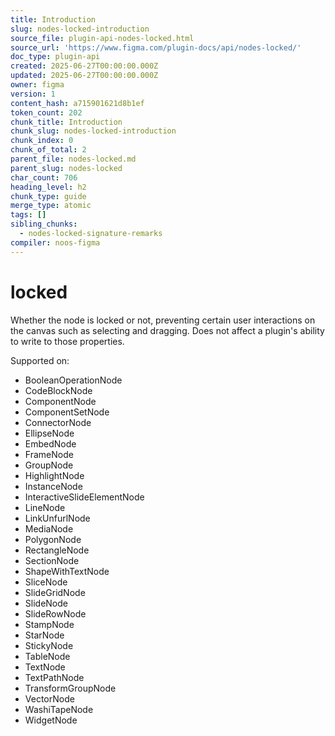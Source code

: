 ```yaml
---
title: Introduction
slug: nodes-locked-introduction
source_file: plugin-api-nodes-locked.html
source_url: 'https://www.figma.com/plugin-docs/api/nodes-locked/'
doc_type: plugin-api
created: 2025-06-27T00:00:00.000Z
updated: 2025-06-27T00:00:00.000Z
owner: figma
version: 1
content_hash: a715901621d8b1ef
token_count: 202
chunk_title: Introduction
chunk_slug: nodes-locked-introduction
chunk_index: 0
chunk_of_total: 2
parent_file: nodes-locked.md
parent_slug: nodes-locked
char_count: 706
heading_level: h2
chunk_type: guide
merge_type: atomic
tags: []
sibling_chunks:
  - nodes-locked-signature-remarks
compiler: noos-figma
---
```


# locked

Whether the node is locked or not, preventing certain user interactions on the canvas such as selecting and dragging. Does not affect a plugin's ability to write to those properties.

 Supported on:

- BooleanOperationNode
- CodeBlockNode
- ComponentNode
- ComponentSetNode
- ConnectorNode
- EllipseNode
- EmbedNode
- FrameNode
- GroupNode
- HighlightNode
- InstanceNode
- InteractiveSlideElementNode
- LineNode
- LinkUnfurlNode
- MediaNode
- PolygonNode
- RectangleNode
- SectionNode
- ShapeWithTextNode
- SliceNode
- SlideGridNode
- SlideNode
- SlideRowNode
- StampNode
- StarNode
- StickyNode
- TableNode
- TextNode
- TextPathNode
- TransformGroupNode
- VectorNode
- WashiTapeNode
- WidgetNode
